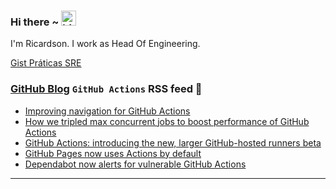 ### Hi there ~ <img src="https://user-images.githubusercontent.com/1303154/88677602-1635ba80-d120-11ea-84d8-d263ba5fc3c0.gif" width="24px" alt="hi">

I'm Ricardson. I work as Head Of Engineering.

[Gist Práticas SRE](https://gist.github.com/r1w1s1/1ca63e1afb467410ddbb9081214a51ac)

### [GitHub Blog](https://github.blog/) `GitHub Actions` RSS feed 📖

<!--START_SECTION:feed-->
* [Improving navigation for GitHub Actions](https:&#x2F;&#x2F;github.blog&#x2F;2022-10-20-improving-navigation-for-github-actions&#x2F;)
* [How we tripled max concurrent jobs to boost performance of GitHub Actions](https:&#x2F;&#x2F;github.blog&#x2F;2022-09-16-how-we-tripled-max-concurrent-jobs-to-boost-performance-of-github-actions&#x2F;)
* [GitHub Actions: introducing the new, larger GitHub-hosted runners beta](https:&#x2F;&#x2F;github.blog&#x2F;2022-09-01-github-actions-introducing-the-new-larger-github-hosted-runners-beta&#x2F;)
* [GitHub Pages now uses Actions by default](https:&#x2F;&#x2F;github.blog&#x2F;2022-08-10-github-pages-now-uses-actions-by-default&#x2F;)
* [Dependabot now alerts for vulnerable GitHub Actions](https:&#x2F;&#x2F;github.blog&#x2F;2022-08-09-dependabot-now-alerts-for-vulnerable-github-actions&#x2F;)
<!--END_SECTION:feed-->

---------

<!--
**r1williams/r1williams** is a ✨ _special_ ✨ repository because its `README.md` (this file) appears on your GitHub profile.


